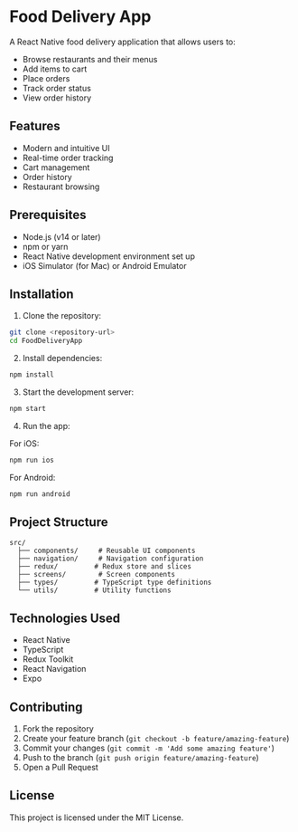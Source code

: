 # Food Delivery App

A React Native food delivery application that allows users to:
- Browse restaurants and their menus
- Add items to cart
- Place orders
- Track order status
- View order history

## Features

- Modern and intuitive UI
- Real-time order tracking
- Cart management
- Order history
- Restaurant browsing

## Prerequisites

- Node.js (v14 or later)
- npm or yarn
- React Native development environment set up
- iOS Simulator (for Mac) or Android Emulator

## Installation

1. Clone the repository:
```bash
git clone <repository-url>
cd FoodDeliveryApp
```

2. Install dependencies:
```bash
npm install
```

3. Start the development server:
```bash
npm start
```

4. Run the app:

For iOS:
```bash
npm run ios
```

For Android:
```bash
npm run android
```

## Project Structure

```
src/
  ├── components/     # Reusable UI components
  ├── navigation/     # Navigation configuration
  ├── redux/         # Redux store and slices
  ├── screens/        # Screen components
  ├── types/         # TypeScript type definitions
  └── utils/         # Utility functions
```

## Technologies Used

- React Native
- TypeScript
- Redux Toolkit
- React Navigation
- Expo

## Contributing

1. Fork the repository
2. Create your feature branch (`git checkout -b feature/amazing-feature`)
3. Commit your changes (`git commit -m 'Add some amazing feature'`)
4. Push to the branch (`git push origin feature/amazing-feature`)
5. Open a Pull Request

## License

This project is licensed under the MIT License. 
